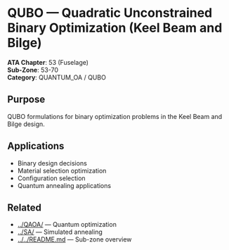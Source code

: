 # QUBO — Quadratic Unconstrained Binary Optimization (Keel Beam and Bilge)

**ATA Chapter**: 53 (Fuselage)  
**Sub-Zone**: 53-70  
**Category**: QUANTUM_OA / QUBO

## Purpose

QUBO formulations for binary optimization problems in the Keel Beam and Bilge design.

## Applications

- Binary design decisions
- Material selection optimization
- Configuration selection
- Quantum annealing applications

## Related

- [../QAOA/](../QAOA/) — Quantum optimization
- [../SA/](../SA/) — Simulated annealing
- [../../README.md](../../README.md) — Sub-zone overview

